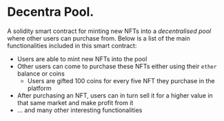 # Decentra Pool.

A solidity smart contract for minting new NFTs into a _decentralised pool_ where other users can purchase from.
Below is a list of the main functionalities included in this smart contract: 
- Users are able to mint new NFTs into the pool
- Other users can come to purchase these NFTs either using their `ether` balance or coins
  - Users are gifted 100 coins for every five NFT they purchase in the platform
- After purchasing an NFT, users can in turn sell it for a higher value in that same market and make profit from it
- ... and many other interesting functionalities
